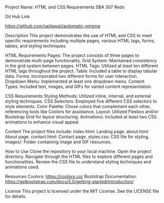 Project Name: HTML and CSS Requirements SBA 307 Redo

Git Hub Link

https://github.com/sajilawaji/automatic-enigma

Description
This project demonstrates the use of HTML and CSS to meet specific requirements including multiple pages, various HTML tags, forms, tables, and styling techniques.

HTML Requirements
Pages: The project consists of three pages to demonstrate multi-page functionality.
Grid System: Maintained consistency in the grid system between pages.
HTML Tags: Utilized at least ten different HTML tags throughout the project.
Table: Included a table to display tabular data.
Forms: Incorporated two different forms for user interaction.
Dropdown Menu: Implemented at least one dropdown menu.
Content Types: Included text, images, and GIFs for varied content representation.

CSS Requirements
Styling Methods: Utilized inline, internal, and external styling techniques.
CSS Selectors: Employed five different CSS selectors to style elements.
Color Palette: Chose colors that complement each other, referencing tools like Coolors for assistance.
Layout: Utilized Flexbox and/or Bootstrap Grid for layout structuring.
Animations: Included at least two CSS animations to enhance visual appeal.

Content
The project files include:
index.html: Landing page.
about.html: About page.
contact.html: Contact page.
styles.css: CSS file for styling.
images/: Folder containing image and GIF resources.

How to Use
Clone the repository to your local machine.
Open the project directory.
Navigate through the HTML files to explore different pages and functionalities.
Review the CSS file to understand styling techniques and animations used.

Resources
Coolors: https://coolors.co/
Bootstrap Documentation: https://getbootstrap.com/docs/5.0/getting-started/introduction/

License
This project is licensed under the MIT License. See the LICENSE file for details.
